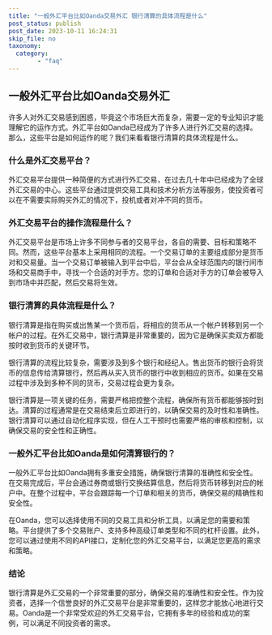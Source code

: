 ```yaml
---
title: "一般外汇平台比如Oanda交易外汇 银行清算的具体流程是什么"
post_status: publish
post_date: 2023-10-11 16:24:31
skip_file: no
taxonomy:
  category:
        - "faq"
---
```


## 一般外汇平台比如Oanda交易外汇

许多人对外汇交易感到困惑，毕竟这个市场巨大而复杂，需要一定的专业知识才能理解它的运作方式。外汇平台如Oanda已经成为了许多人进行外汇交易的选择。那么，这些平台是如何运作的呢？我们来看看银行清算的具体流程是什么。

### 什么是外汇交易平台？

外汇交易平台提供一种简便的方式进行外汇交易，在过去几十年中已经成为了全球外汇交易的中心。这些平台通过提供交易工具和技术分析方法等服务，使投资者可以在不需要实际购买外汇的情况下，投机或者对冲不同的货币。

### 外汇交易平台的操作流程是什么？

外汇交易平台是市场上许多不同参与者的交易平台，各自的需要、目标和策略不同。然而，这些平台基本上采用相同的流程。一个交易订单的主要组成部分是货币对和交易量。当一个交易订单被输入到平台中后，平台会从全球范围内的银行间市场和交易商手中，寻找一个合适的对手方。您的订单和合适对手方的订单会被导入到市场中并匹配，然后交易将生效。

### 银行清算的具体流程是什么？

银行清算是指在购买或出售某一个货币后，将相应的货币从一个帐户转移到另一个帐户的过程。在外汇交易中，银行清算是非常重要的，因为它是确保买卖双方都能按时收到货币的关键环节。

银行清算的流程比较复杂，需要涉及到多个银行和经纪人。售出货币的银行会将货币的信息传给清算银行，然后再从买入货币的银行中收到相应的货币。如果在交易过程中涉及到多种不同的货币，交易过程会更为复杂。

银行清算是一项关键的任务，需要严格把控整个流程，确保所有货币都能够按时到达。清算的过程通常是在交易结束后立即进行的，以确保交易的及时性和准确性。银行清算可以通过自动化程序实现，但在人工干预时也需要严格的审核和控制，以确保交易的安全性和正确性。

### 一般外汇平台比如Oanda是如何清算银行的？

一般外汇平台比如Oanda拥有多重安全措施，确保银行清算的准确性和安全性。在交易完成后，平台会通过券商或银行交换结算信息，然后将货币转移到对应的帐户中。在整个过程中，平台会跟踪每一个订单和相关的货币，确保交易的精确性和安全性。

在Oanda，您可以选择使用不同的交易工具和分析工具，以满足您的需要和策略。平台提供了多个交易账户、支持多种高级订单类型和不同的杠杆设置。此外，您可以通过使用不同的API接口，定制化您的外汇交易平台，以满足您更高的需求和策略。

### 结论

银行清算是外汇交易的一个非常重要的部分，确保交易的准确性和安全性。作为投资者，选择一个信誉良好的外汇交易平台是非常重要的，这样您才能放心地进行交易。Oanda是一个非常受欢迎的外汇交易平台，它拥有多年的经验和成功的案例，可以满足不同投资者的需求。
